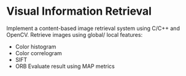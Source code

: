# Visual Information Retrieval
Implement a content-based image retrieval system using C/C++ and OpenCV.
Retrieve images using global/ local features:
+  Color histogram
+  Color correlogram
+  SIFT
+  ORB
Evaluate result using MAP metrics
